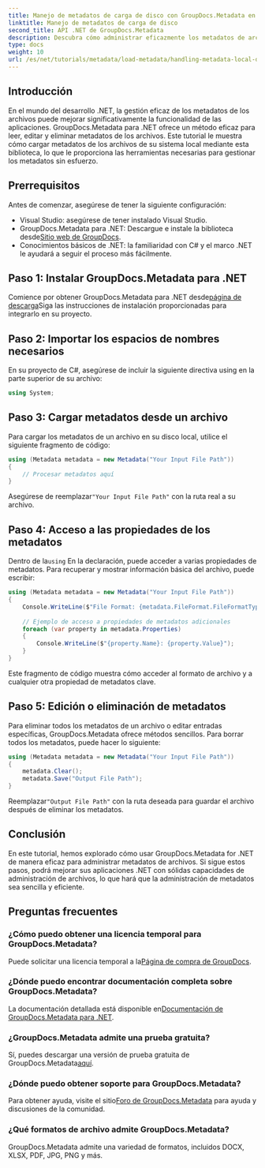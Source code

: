 ```yaml
---
title: Manejo de metadatos de carga de disco con GroupDocs.Metadata en .NET
linktitle: Manejo de metadatos de carga de disco
second_title: API .NET de GroupDocs.Metadata
description: Descubra cómo administrar eficazmente los metadatos de archivos en sus aplicaciones .NET mediante GroupDocs.Metadata. Esta guía completa le guiará a través del proceso de instalación y el acceso a las propiedades de los metadatos.
type: docs
weight: 10
url: /es/net/tutorials/metadata/load-metadata/handling-metadata-local-disk/
---
```

## Introducción

En el mundo del desarrollo .NET, la gestión eficaz de los metadatos de los archivos puede mejorar significativamente la funcionalidad de las aplicaciones. GroupDocs.Metadata para .NET ofrece un método eficaz para leer, editar y eliminar metadatos de los archivos. Este tutorial le muestra cómo cargar metadatos de los archivos de su sistema local mediante esta biblioteca, lo que le proporciona las herramientas necesarias para gestionar los metadatos sin esfuerzo.

## Prerrequisitos

Antes de comenzar, asegúrese de tener la siguiente configuración:

- Visual Studio: asegúrese de tener instalado Visual Studio.
-  GroupDocs.Metadata para .NET: Descargue e instale la biblioteca desde[Sitio web de GroupDocs](https://releases.groupdocs.com/metadata/net/).
- Conocimientos básicos de .NET: la familiaridad con C# y el marco .NET le ayudará a seguir el proceso más fácilmente.

## Paso 1: Instalar GroupDocs.Metadata para .NET

 Comience por obtener GroupDocs.Metadata para .NET desde[página de descarga](https://releases.groupdocs.com/metadata/net/)Siga las instrucciones de instalación proporcionadas para integrarlo en su proyecto.

## Paso 2: Importar los espacios de nombres necesarios

En su proyecto de C#, asegúrese de incluir la siguiente directiva using en la parte superior de su archivo:

```csharp
using System;
```

## Paso 3: Cargar metadatos desde un archivo

Para cargar los metadatos de un archivo en su disco local, utilice el siguiente fragmento de código:

```csharp
using (Metadata metadata = new Metadata("Your Input File Path"))
{
    // Procesar metadatos aquí
}
```

 Asegúrese de reemplazar`"Your Input File Path"` con la ruta real a su archivo.

## Paso 4: Acceso a las propiedades de los metadatos

 Dentro de la`using` En la declaración, puede acceder a varias propiedades de metadatos. Para recuperar y mostrar información básica del archivo, puede escribir:

```csharp
using (Metadata metadata = new Metadata("Your Input File Path"))
{
    Console.WriteLine($"File Format: {metadata.FileFormat.FileFormatType}");
    
    // Ejemplo de acceso a propiedades de metadatos adicionales
    foreach (var property in metadata.Properties)
    {
        Console.WriteLine($"{property.Name}: {property.Value}");
    }
}
```

Este fragmento de código muestra cómo acceder al formato de archivo y a cualquier otra propiedad de metadatos clave. 

## Paso 5: Edición o eliminación de metadatos

Para eliminar todos los metadatos de un archivo o editar entradas específicas, GroupDocs.Metadata ofrece métodos sencillos. Para borrar todos los metadatos, puede hacer lo siguiente:

```csharp
using (Metadata metadata = new Metadata("Your Input File Path"))
{
    metadata.Clear();
    metadata.Save("Output File Path");
}
```

 Reemplazar`"Output File Path"` con la ruta deseada para guardar el archivo después de eliminar los metadatos.

## Conclusión

En este tutorial, hemos explorado cómo usar GroupDocs.Metadata for .NET de manera eficaz para administrar metadatos de archivos. Si sigue estos pasos, podrá mejorar sus aplicaciones .NET con sólidas capacidades de administración de archivos, lo que hará que la administración de metadatos sea sencilla y eficiente.

## Preguntas frecuentes

### ¿Cómo puedo obtener una licencia temporal para GroupDocs.Metadata?
 Puede solicitar una licencia temporal a la[Página de compra de GroupDocs](https://purchase.groupdocs.com/temporary-license/).

### ¿Dónde puedo encontrar documentación completa sobre GroupDocs.Metadata?
 La documentación detallada está disponible en[Documentación de GroupDocs.Metadata para .NET](https://reference.groupdocs.com/metadata/net/).

### ¿GroupDocs.Metadata admite una prueba gratuita?
Sí, puedes descargar una versión de prueba gratuita de GroupDocs.Metadata[aquí](https://releases.groupdocs.com/).

### ¿Dónde puedo obtener soporte para GroupDocs.Metadata?
 Para obtener ayuda, visite el sitio[Foro de GroupDocs.Metadata](https://forum.groupdocs.com/c/metadata/14) para ayuda y discusiones de la comunidad.

### ¿Qué formatos de archivo admite GroupDocs.Metadata?
GroupDocs.Metadata admite una variedad de formatos, incluidos DOCX, XLSX, PDF, JPG, PNG y más.